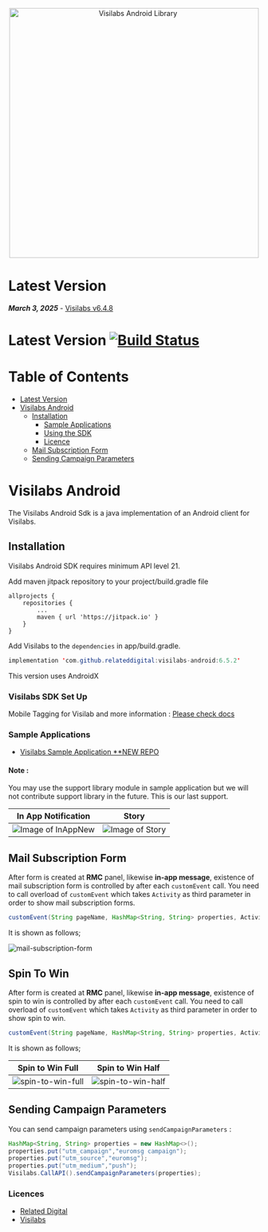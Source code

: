 
<p align="center">
  <a target="_blank" rel="noopener noreferrer" href="https://github.com/relateddigital/visilabs-android"><img src="https://github.com/relateddigital/visilabs-android/blob/master/app/visilabs.png" alt="Visilabs Android Library" width="500" style="max-width:100%;"></a>
</p>

# Latest Version 

***March 3, 2025*** - [Visilabs v6.4.8](https://github.com/relateddigital/visilabs-android/releases)

# Latest Version [![Build Status](https://travis-ci.com/relateddigital/visilabs-android.svg?branch=master)](https://travis-ci.com/relateddigital/visilabs-android)

# Table of Contents

- [Latest Version](#latest-version)
- [Visilabs Android](#visilabs-android)
  * [Installation](#installation)
    + [Sample Applications](#sample-applications)
    + [Using the SDK](#using-the-sdk)
    + [Licence](#licence)
  * [Mail Subscription Form](#mail-subscription-form)
  * [Sending Campaign Parameters](#sending-campaign-parameters)
    
# Visilabs Android

The Visilabs Android Sdk is a java implementation of an Android client for Visilabs.

## Installation

Visilabs Android SDK requires minimum API level 21.

Add maven jitpack repository to your project/build.gradle file

	allprojects {
		repositories {
			...
			maven { url 'https://jitpack.io' }
		}
	}

Add Visilabs to the ```dependencies``` in app/build.gradle.

```java
implementation 'com.github.relateddigital:visilabs-android:6.5.2'
```
This version uses AndroidX

### Visilabs SDK Set Up

Mobile Tagging for Visilab and more information :  [Please check docs](https://relateddigital.atlassian.net/wiki/spaces/RMCKBT/pages/428802408/Android+-+API+Setup) 

        
        
### Sample Applications 

- [Visilabs Sample Application **NEW REPO ](https://github.com/relateddigital/sample_visilabs_android) 

#### Note : 
You may use the support library module in sample application but we will not contribute support library in the future. This is our last support.


|              In App Notification              | Story                                                            |
|:----------------------------------------------------------------:|----------------------------------------------------------------------------|
| ![Image of InAppNew](/Screenshots/inappnew.gif)                 | ![Image of Story](/Screenshots/story.png)                          |


## Mail Subscription Form

After form is created at **RMC** panel, likewise **in-app message**, existence of mail subscription form is controlled by after each `customEvent` call.
You need to call overload of `customEvent` which takes `Activity` as third parameter in order to show mail subscription forms.

```java
customEvent(String pageName, HashMap<String, String> properties, Activity parent)
```

It is shown as follows;

![mail-subscription-form](/Screenshots/mail-subscription-form.png)

## Spin To Win

After form is created at **RMC** panel, likewise **in-app message**, existence of spin to win is controlled by after each `customEvent` call.
You need to call overload of `customEvent` which takes `Activity` as third parameter in order to show spin to win.

```java
customEvent(String pageName, HashMap<String, String> properties, Activity parent)
```

It is shown as follows;

|               Spin to Win Full                                   |                        Spin to Win Half                                    |
|:----------------------------------------------------------------:|----------------------------------------------------------------------------|
| ![spin-to-win-full](/Screenshots/spin_to_win_full_en.jpeg)          | ![spin-to-win-half](/Screenshots/spin_to_win_half_en.jpeg)                    |


## Sending Campaign Parameters

You can send campaign parameters using `sendCampaignParameters` :

```java
HashMap<String, String> properties = new HashMap<>();
properties.put("utm_campaign","euromsg campaign");
properties.put("utm_source","euromsg");
properties.put("utm_medium","push");
Visilabs.CallAPI().sendCampaignParameters(properties);
```

### Licences


 - [Related Digital ](https://www.relateddigital.com/)
 - [Visilabs ](http://visilabs.com/)
